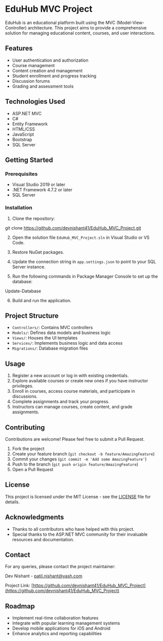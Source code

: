 # EduHub MVC Project

EduHub is an educational platform built using the MVC (Model-View-Controller) architecture. This project aims to provide a comprehensive solution for managing educational content, courses, and user interactions.

## Features

- User authentication and authorization
- Course management
- Content creation and management
- Student enrollment and progress tracking
- Discussion forums
- Grading and assessment tools

## Technologies Used

- ASP.NET MVC
- C#
- Entity Framework
- HTML/CSS
- JavaScript
- Bootstrap
- SQL Server

## Getting Started

### Prerequisites

- Visual Studio 2019 or later
- .NET Framework 4.7.2 or later
- SQL Server

### Installation

1. Clone the repository:

git clone https://github.com/devnishant41/EduHub_MVC_Project.git

2. Open the solution file `EduHub_MVC_Project.sln` in Visual Studio or VS Code.

3. Restore NuGet packages.

4. Update the connection string in `app.settings.json` to point to your SQL Server instance.

5. Run the following commands in Package Manager Console to set up the database:

Update-Database


6. Build and run the application.

## Project Structure

- `Controllers/`: Contains MVC controllers
- `Models/`: Defines data models and business logic
- `Views/`: Houses the UI templates
- `Services/`: Implements business logic and data access
- `Migrations/`: Database migration files

## Usage

1. Register a new account or log in with existing credentials.
2. Explore available courses or create new ones if you have instructor privileges.
3. Enroll in courses, access course materials, and participate in discussions.
4. Complete assignments and track your progress.
5. Instructors can manage courses, create content, and grade assignments.


## Contributing

Contributions are welcome! Please feel free to submit a Pull Request.

1. Fork the project
2. Create your feature branch (`git checkout -b feature/AmazingFeature`)
3. Commit your changes (`git commit -m 'Add some AmazingFeature'`)
4. Push to the branch (`git push origin feature/AmazingFeature`)
5. Open a Pull Request

## License

This project is licensed under the MIT License - see the [LICENSE](LICENSE) file for details.

## Acknowledgments

- Thanks to all contributors who have helped with this project.
- Special thanks to the ASP.NET MVC community for their invaluable resources and documentation.

## Contact

For any queries, please contact the project maintainer:

Dev Nishant - patil.nishant@yash.com

Project Link: [https://github.com/devnishant41/EduHub_MVC_Project](https://github.com/devnishant41/EduHub_MVC_Project)

## Roadmap

- Implement real-time collaboration features
- Integrate with popular learning management systems
- Develop mobile applications for iOS and Android
- Enhance analytics and reporting capabilities

